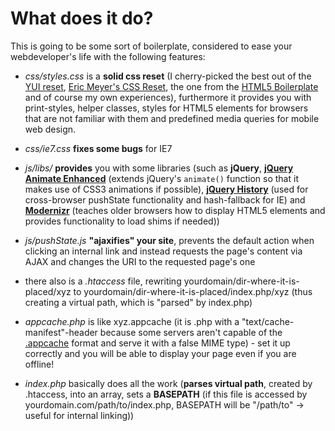 What does it do?
=============
This is going to be some sort of boilerplate, considered to ease your webdeveloper's life with the following features:

+   *css/styles.css* is a __solid css reset__ (I cherry-picked the best out of the 
    [YUI reset](developer.yahoo.com/yui/reset/ "Yahoo reset"), 
    [Eric Meyer's CSS Reset](http://meyerweb.com/eric/thoughts/2007/05/01/reset-reloaded/ "Eric Meyer's CSS Reset"), 
    the one from the [HTML5 Boilerplate](http://html5boilerplate.com/ "HTML5 Boilerplate") 
    and of course my own experiences), furthermore it provides you with print-styles, helper classes, 
    styles for HTML5 elements for browsers that are not familiar with them and predefined media queries 
    for mobile web design.

+   *css/ie7.css* __fixes some bugs__ for IE7

+   *js/libs/* __provides__ you with some libraries (such as __jQuery__, 
    __[jQuery Animate Enhanced](http://github.com/benbarnett/jQuery-Animate-Enhanced)__ 
    (extends jQuery's ```animate()``` function so that it makes use of CSS3 animations if possible), 
    __[jQuery History](https://github.com/balupton/jquery-history)__ (used for cross-browser 
    pushState functionality and hash-fallback for IE) and __[Modernizr](http://www.modernizr.com/docs/)__ 
    (teaches older browsers how to display HTML5 elements and provides functionality to load shims if needed))

+   *js/pushState.js* __"ajaxifies" your site__, prevents the default action when clicking an internal link 
    and instead requests the page's content via AJAX and changes the URI to the requested page's one

+   there also is a *.htaccess* file, rewriting yourdomain/dir-where-it-is-placed/xyz to 
    yourdomain/dir-where-it-is-placed/index.php/xyz (thus creating a virtual path, 
    which is "parsed" by index.php)

+   *appcache.php* is like xyz.appcache (it is .php with a "text/cache-manifest"-header because some servers 
    aren't capable of the [.appcache](http://www.html5rocks.com/en/tutorials/appcache/beginner/ "Tutorial") 
    format and serve it with a false MIME type) - set it up correctly and you will be able to display 
    your page even if you are offline!

+   *index.php* basically does all the work (__parses virtual path__, created by .htaccess, into an array, 
    sets a __BASEPATH__ (if this file is accessed by yourdomain.com/path/to/index.php, 
    BASEPATH will be "/path/to" -> useful for internal linking))